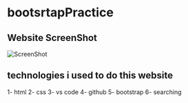 # bootsrtapPractice

## Website ScreenShot
![ScreenShot](/screencapture-localhost-5500-2023-03-08-18_36_55.png)

## technologies i used to do this website

1- html
2- css
3- vs code
4- github
5- bootstrap
6- searching